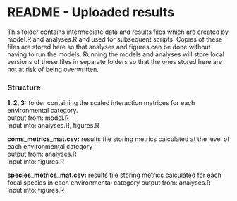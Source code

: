 # README - Uploaded results

This folder contains intermediate data and results files which are created by model.R and analyses.R and used for subsequent scripts. Copies of these files are stored here so that analyses and figures can be done without having to run the models. Running the models and analyses will store local versions of these files in separate folders so that the ones stored here are not at risk of being overwritten.   

### Structure   

**1, 2, 3:** folder containing the scaled interaction matrices for each environmental category.   
output from: model.R    
input into: analyses.R, figures.R  

**coms_metrics_mat.csv:** results file storing metrics calculated at the level of each environmental category   
output from: analyses.R   
input into: figures.R  

**species_metrics_mat.csv:** results file storing metrics calculated for each focal species in each environmental category 
output from: analyses.R   
input into: figures.R  






